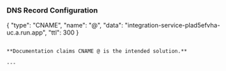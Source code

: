 ### DNS Record Configuration

{
  "type": "CNAME",
  "name": "@",
  "data": "integration-service-plad5efvha-uc.a.run.app",
  "ttl": 300
}

```

**Documentation claims CNAME @ is the intended solution.**

---
